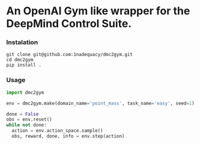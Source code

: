 # An OpenAI Gym like wrapper for the DeepMind Control Suite.

### Instalation
```
git clone git@github.com:1nadequacy/dmc2gym.git
cd dmc2gym
pip install .
```

### Usage
```python
import dmc2gym

env = dmc2gym.make(domain_name='point_mass', task_name='easy', seed=1)

done = False
obs = env.reset()
while not done:
  action = env.action_space.sample()
  obs, reward, done, info = env.step(action)
```
